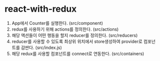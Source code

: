 # react-with-redux

1. App에서 Counter를 실행한다. (src/component)
2. redux를 사용하기 위해 actions를 정의한다. (src/actions)
3. 해당 액션들이 어떤 행동을 할지 reducer를 정의한다. (src/reducers)
4. reducer를 사용할 수 있도록 최상위 위치에서 store생성하여 provider로 컴포넌트를 감싼다. (src/index.js)
5. 해당 redux를 사용할 컴포넌트를 connect로 연동한다. (src/containers)